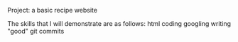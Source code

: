 Project: a basic recipe website

The skills that I will demonstrate are as follows:
html coding
googling
writing "good" git commits

